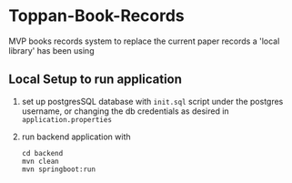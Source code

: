 # Toppan-Book-Records
MVP books records system to replace the current paper records a 'local library' has been using

## Local Setup to run application
1. set up postgresSQL database with `init.sql` script under the postgres username, or changing the db credentials as desired in `application.properties`

2. run backend application with 
    ```
    cd backend
    mvn clean
    mvn springboot:run
    ```